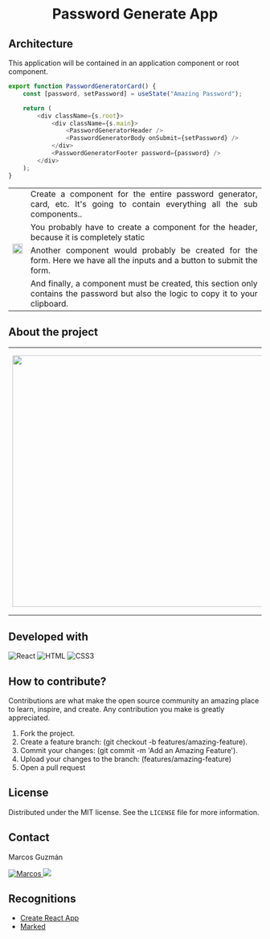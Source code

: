 <h1 align="center">Password Generate App</h1>

## Architecture
This application will be contained in an application component or root component.

```javascript
export function PasswordGeneratorCard() {
    const [password, setPassword] = useState("Amazing Password");

    return (
        <div className={s.root}>
            <div className={s.main}>
                <PasswordGeneratorHeader />
                <PasswordGeneratorBody onSubmit={setPassword} />
            </div>
            <PasswordGeneratorFooter password={password} />
        </div>
    );
}
```
<table width="100%">
    <tbody width="100%">
        <tr>
            <td rowspan=5 align="rigth">
                <img src="https://github.com/marcosguz/password-generate/assets/75583218/b78b9c76-248a-4bdc-b7b0-43bbce701e0d" width="100%">
            </td>
        </tr>
        <tr>
            <td align="justify">Create a component for the entire password generator, card, etc. It's going to contain everything all the sub components..</td>
        </tr>
        <tr>
            <td align="justify">You probably have to create a component for the header, because it is completely static</td>
        </tr>
        <tr>
            <td align="justify">Another component would probably be created for the form.
				Here we have all the inputs and a button to submit the form.</td>
        </tr>
        <tr>
            <td align="justify">And finally, a component must be created, this section only contains the password but also the logic to copy it to your clipboard.</td>
        </tr>
    </tbody>
</table>

## About the project

<table width="100%">
    <tbody width="100%">
        <tr>
            <td rowspan=5 align="rigth">
                <img src="https://github.com/marcosguz/password-generate/assets/75583218/3fe02943-ca32-46c2-ab9c-2439ef9fb08a" width="500px">
            </td>
        </tr>
        <tr>
            <td align="justify">This web application is a tool developed to facilitate the creation of passwords. It is quite simple to use: just
You must choose the characters you want your password to have, and you can also copy it to your clipboard, for greater convenience.</td>
        </tr>
        <tr>
            <td align="justify">
				<a href="https://pass-guard-generator.netlify.app/">Password Generator App</a>
			</td>
        </tr>
    </tbody>
</table>

## Developed with
![React](https://img.shields.io/badge/-React-61DBFB?style=for-the-badge&labelColor=black&logo=react&logoColor=61DBFB)
![HTML](https://img.shields.io/badge/HTML5-E34F26?style=for-the-badge&logo=html5&logoColor=white)
![CSS3](https://img.shields.io/badge/CSS3-1572B6?style=for-the-badge&logo=css3&logoColor=white)

## How to contribute?
Contributions are what make the open source community an amazing place to learn, inspire, and create. Any contribution you make is greatly appreciated.

1. Fork the project.
2. Create a feature branch: (git checkout -b features/amazing-feature).
3. Commit your changes: (git commit -m 'Add an Amazing Feature').
4. Upload your changes to the branch: (features/amazing-feature)
5. Open a pull request

## License
Distributed under the MIT license. See the `LICENSE` file for more information.

## Contact
Marcos Guzmán

<a href="https://www.linkedin.com/in/marcos-guzman-nazareno" target="blank">
      <img src="https://img.shields.io/badge/LinkedIn-0077B5?style=for-the-badge&logo=linkedin&logoColor=white" alt="Marcos"/>
</a>
<a href="https://twitter.com/marccosgz" target="blank">
      <img src="https://img.shields.io/badge/Twitter-1DA1F2?style=for-the-badge&logo=twitter&logoColor=white" />
</a>

## Recognitions
- [Create React App](https://github.com/facebook/create-react-app)
- [Marked](https://marked.js.org/)
